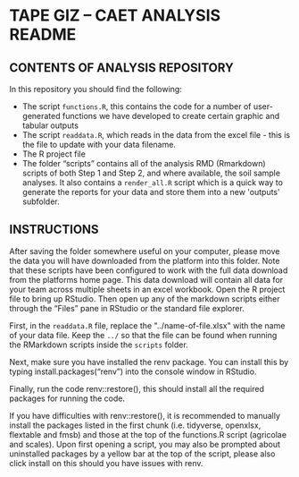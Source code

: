 # TAPE GIZ – CAET ANALYSIS README

## CONTENTS OF ANALYSIS REPOSITORY
In this repository you should find the following:

- The script `functions.R`, this contains the code for a number of user-generated functions we have developed to create certain graphic and tabular outputs
- The script `readdata.R`, which reads in the data from the excel file - this is the file to update with your data filename.
- The R project file
- The folder “scripts” contains all of the analysis RMD (Rmarkdown) scripts of both Step 1 and Step 2, and where available, the soil sample analyses. It also contains a `render_all.R` script which is a quick way to generate the reports for your data and store them into a new 'outputs' subfolder.


  

## INSTRUCTIONS

After saving the folder somewhere useful on your computer, please move the data you will have downloaded from the platform into this folder. Note that these scripts have been configured to work with the full data download from the platforms home page. This data download will contain all data for your team across multiple sheets in an excel workbook.
Open the R project file to bring up RStudio. Then open up any of the markdown scripts either through the “Files” pane in RStudio or the standard file explorer.

First, in the `readdata.R` file, replace the "../name-of-file.xlsx" with the name of your data file. Keep the `../` so that the file can be found when running the RMarkdown scripts inside the `scripts` folder. 

Next, make sure you have installed the renv package. You can install this by typing install.packages(“renv”) into the console window in RStudio.

Finally, run the code renv::restore(), this should install all the required packages for running the code.

If you have difficulties with renv::restore(), it is recommended to manually install the packages listed in the first chunk (i.e. tidyverse, openxlsx, flextable and fmsb) and those at the top of the functions.R script (agricolae and scales). Upon first opening a script, you may also be prompted about uninstalled packages by a yellow bar at the top of the script, please also click install on this should you have issues with renv.
